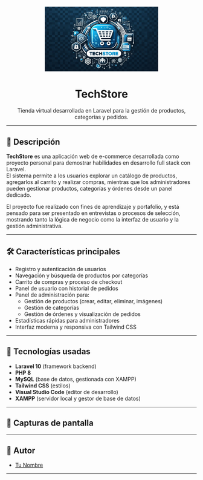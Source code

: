 <p align="center">
  <img src="Designer.jpeg" width="300" alt="TechStore Logo">
</p>

<h1 align="center">TechStore</h1>
<p align="center">Tienda virtual desarrollada en Laravel para la gestión de productos, categorías y pedidos.</p>

---

## 🚀 Descripción

**TechStore** es una aplicación web de e-commerce desarrollada como proyecto personal para demostrar habilidades en desarrollo full stack con Laravel.  
El sistema permite a los usuarios explorar un catálogo de productos, agregarlos al carrito y realizar compras, mientras que los administradores pueden gestionar productos, categorías y órdenes desde un panel dedicado.

El proyecto fue realizado con fines de aprendizaje y portafolio, y está pensado para ser presentado en entrevistas o procesos de selección, mostrando tanto la lógica de negocio como la interfaz de usuario y la gestión administrativa.

---

## 🛠️ Características principales

- Registro y autenticación de usuarios
- Navegación y búsqueda de productos por categorías
- Carrito de compras y proceso de checkout
- Panel de usuario con historial de pedidos
- Panel de administración para:
  - Gestión de productos (crear, editar, eliminar, imágenes)
  - Gestión de categorías
  - Gestión de órdenes y visualización de pedidos
- Estadísticas rápidas para administradores
- Interfaz moderna y responsiva con Tailwind CSS

---

## 🧰 Tecnologías usadas

- **Laravel 10** (framework backend)
- **PHP 8**
- **MySQL** (base de datos, gestionada con XAMPP)
- **Tailwind CSS** (estilos)
- **Visual Studio Code** (editor de desarrollo)
- **XAMPP** (servidor local y gestor de base de datos)

---

## 📸 Capturas de pantalla

<!-- Aquí puedes agregar imágenes del dashboard, panel de productos, carrito, etc. -->

---

## 👤 Autor

- [Tu Nombre](https://github.com/tuusuario)

---
